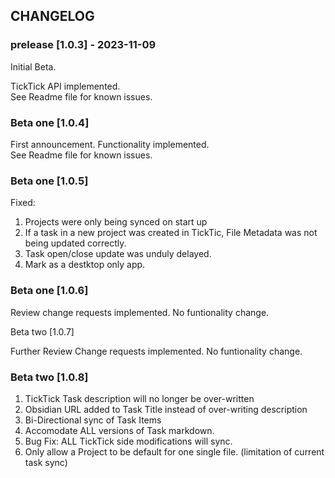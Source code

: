 ## CHANGELOG

### prelease \[1.0.3\] - 2023-11-09

Initial Beta.

TickTick API implemented.  
See Readme file for known issues.

### Beta one \[1.0.4\]

First announcement. Functionality implemented.  
See Readme file for known issues.

### Beta one \[1.0.5\]

Fixed:

1.  Projects were only being synced on start up
2.  If a task in a new project was created in TickTic, File Metadata was not being updated correctly.
3.  Task open/close update was unduly delayed.
4.  Mark as a destktop only app.

### Beta one \[1.0.6\]

Review change requests implemented. No funtionality change.

Beta two \[1.0.7\]

Further Review Change requests implemented. No funtionality change.

### Beta two \[1.0.8\]

1.  TickTick Task description will no longer be over-written
2.  Obsidian URL added to Task Title instead of over-writing description
3.  Bi-Directional sync of Task Items
4.  Accomodate ALL versions of Task markdown.
5.  Bug Fix: ALL TickTick side modifications will sync.
6.  Only allow a Project to be default for one single file. (limitation of current task sync)
